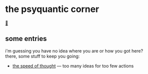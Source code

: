 # the psyquantic corner

[👋](https://hi.psyq.dev/)

## some entries

i'm guessing you have no idea where you are or how you got here?  
there, some stuff to keep you going:

- [the speed of thought](speed-of-thought.md) — too many ideas for too few actions
